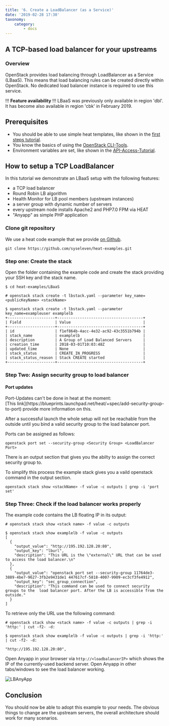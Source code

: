 ```yaml
---
title: '6. Create a LoadBalancer (as a Service)'
date: '2019-02-28 17:30'
taxonomy:
    category:
        - docs
---
```


## A TCP-based load balancer for your upstreams

### Overview

OpenStack provides load balancing through LoadBalancer as a Service (LBaaS).
This means that load balancing rules can be created directly within OpenStack.
No dedicated load balancer instance is required to use this service.

!!! **Feature availability**
!!! LBaaS was previously only available in region 'dbl'. It has become also available in region 'cbk' in February 2019.

## Prerequisites

* You should be able to use simple heat templates, like shown in the [first steps tutorial](../02.firststeps/docs.en.md).
* You know the basics of using the [OpenStack CLI-Tools](../03.openstack-cli/docs.en.md).
* Environment variables are set, like shown in the [API-Access-Tutorial](../04.api-access/docs.en.md).

## How to setup a TCP LoadBalancer

In this tutorial we demonstrate an LBaaS setup with the following features:

* a TCP load balancer
* Round Robin LB algorithm
* Health Monitor for LB pool members (upstream instances)
* a server group with dynamic number of servers
* every upstream node installs Apache2 and PHP7.0 FPM via HEAT
* "Anyapp" as simple PHP application

### Clone git repository

We use a heat code example that we provide [on Github](https://github.com/syseleven/heat-examples).

```shell
git clone https://github.com/syseleven/heat-examples.git
```

### Step one: Create the stack

Open the folder containing the example code and create the stack providing your SSH key and the stack name.

```shell
$ cd heat-examples/LBaaS

# openstack stack create -t lbstack.yaml --parameter key_name=<publicKeyName> <stackName>

$ openstack stack create -t lbstack.yaml --parameter key_name=exampleuser examplelb
+---------------------+--------------------------------------+
| Field               | Value                                |
+---------------------+--------------------------------------+
| id                  | f1ef864b-4acc-4e32-ac92-43c3551b794b |
| stack_name          | examplelb                            |
| description         | A Group of Load Balanced Servers     |
| creation_time       | 2018-03-01T10:03:48Z                 |
| updated_time        | None                                 |
| stack_status        | CREATE_IN_PROGRESS                   |
| stack_status_reason | Stack CREATE started                 |
+---------------------+--------------------------------------+
```

### Step Two: Assign security group to load balancer

<div class="alert alert-dismissible alert-info">
    <h4 class="alert-heading">Port updates</h4>
    Port-Updates can't be done in heat at the moment:<br>
    [This link](https://blueprints.launchpad.net/heat/+spec/add-security-group-to-port) provide more information on this.
</div>

After a successful launch the whole setup will not be reachable from the outside until
you bind a valid security group to the load balancer port.

Ports can be assigned as follows:

```shell
openstack port set --security-group <Security Group> <LoadBalancer Port>
```

There is an output section that gives you the abilty to assign the correct security group to.

To simplify this process the example stack gives you a vaild openstack command in the output section.

```shell
openstack stack show <stackName> -f value -c outputs | grep -i 'port set'
```

### Step Three: Check if the load balancer works properly

The example code contains the LB floating IP in its output:

```shell
# openstack stack show <stack name> -f value -c outputs

$ openstack stack show examplelb -f value -c outputs
[
  {
    "output_value": "http://195.192.128.20:80",
    "output_key": "lburl",
    "description": "This URL is the \"external\" URL that can be used to access the load balancer.\n"
  },
  {
    "output_value": "openstack port set --security-group 11764de3-3889-4be7-9627-3fb2e9431de1 447617cf-5818-4007-9909-ec3cf3fe4912",
    "output_key": "sec_group_connection",
    "description": "This command can be used to connect security groups to the  load balancer port. After the LB is accessible from the outside."
  }
]
```

To retrieve only the URL use the following command:

```shell
# openstack stack show <stack name> -f value -c outputs | grep -i 'http:' | cut -f2- -d:

$ openstack stack show examplelb -f value -c outputs | grep -i 'http:' | cut -f2- -d:

"http://195.192.128.20:80",
```

Open Anyapp in your browser via `http://<loadbalancerIP>` which shows the IP of the currently-used backend server.
Open Anyapp in other tabs/windows to see the load balancer working.

![LBAnyApp](../../images/AnyApp_20180301.png)

## Conclusion

You should now be able to adopt this example to your needs.
The obvious things to change are the upstream servers, the overall architecture should work for many scenarios.

